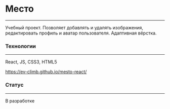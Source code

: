 # Место
---
Учебный проект. 
Позволяет добавлять и удалять изображения, редактировать профиль и аватар пользователя.
Адаптивная вёрстка.


### Технологии
---
React, JS, CSS3, HTML5

https://ev-climb.github.io/mesto-react/


### Статус
---
В разработке
